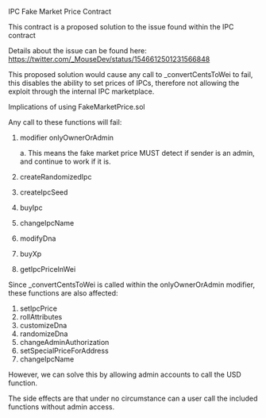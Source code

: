 IPC Fake Market Price Contract

This contract is a proposed solution to the issue found within the IPC contract

Details about the issue can be found here:
https://twitter.com/_MouseDev/status/1546612501231566848

This proposed solution would cause any call to _convertCentsToWei to fail, this disables the ability to set prices of IPCs, therefore not allowing the exploit through the internal IPC marketplace.

Implications of using FakeMarketPrice.sol

Any call to these functions will fail:
1. modifier onlyOwnerOrAdmin
    
    a. This means the fake market price MUST detect if sender is an admin, and continue to work if it is.
2. createRandomizedIpc
3. createIpcSeed
4. buyIpc
5. changeIpcName
6. modifyDna
7. buyXp
8. getIpcPriceInWei

Since _convertCentsToWei is called within the onlyOwnerOrAdmin modifier, these functions are also affected:
1. setIpcPrice
2. rollAttributes
3. customizeDna
4. randomizeDna
5. changeAdminAuthorization
6. setSpecialPriceForAddress
7. changeIpcName

However, we can solve this by allowing admin accounts to call the USD function.

The side effects are that under no circumstance can a user call the included functions without admin access.